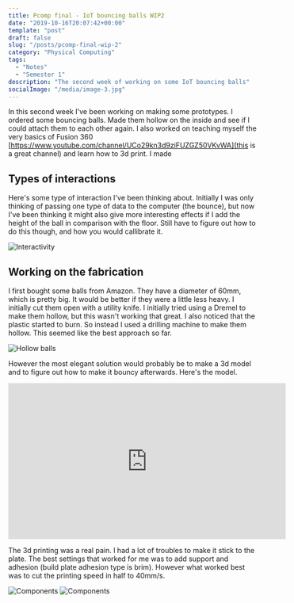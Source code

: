 ```yaml
---
title: Pcomp final - IoT bouncing balls WIP2
date: "2019-10-16T20:07:42+00:00"
template: "post"
draft: false
slug: "/posts/pcomp-final-wip-2"
category: "Physical Computing"
tags:
  - "Notes"
  - "Semester 1"
description: "The second week of working on some IoT bouncing balls"
socialImage: "/media/image-3.jpg"
---
```

In this second week I've been working on making some prototypes. I ordered some bouncing balls. Made them hollow on the inside and see if I could attach them to each other again. I also worked on teaching myself the very basics of Fusion 360 [https://www.youtube.com/channel/UCo29kn3d9ziFUZGZ50VKvWA](this is a great channel) and learn how to 3d print. I made 

## Types of interactions
Here's some type of interaction I've been thinking about. Initially I was only thinking of passing one type of data to the computer (the bounce), but now I've been thinking it might also give more interesting effects if I add the height of the ball in comparison with the floor. Still have to figure out how to do this though, and how you would callibrate it.

![Interactivity](/media/pcomp/final/interactivity.png)

## Working on the fabrication 
I first bought some balls from Amazon. They have a diameter of 60mm, which is pretty big. It would be better if they were a little less heavy. I initially cut them open with a utility knife. I initially tried using a Dremel to make them hollow, but this wasn't working that great. I also noticed that the plastic started to burn. So instead I used a drilling machine to make them hollow. This seemed like the best approach so far.

![Hollow balls](/media/pcomp/final/hollowballs.jpg)

However the most elegant solution would probably be to make a 3d model and to figure out how to make it bouncy afterwards. Here's the model.

<iframe width="560" height="315" src="https://www.youtube.com/embed/R_-pQe2MaTg" frameborder="0" allow="accelerometer; autoplay; encrypted-media; gyroscope; picture-in-picture" allowfullscreen></iframe>

The 3d printing was a real pain. I had a lot of troubles to make it stick to the plate. The best settings that worked for me was to add support and adhesion (build plate adhesion type is brim). However what worked best was to cut the printing speed in half to 40mm/s.

![Components](/media/pcomp/final/3dprint.jpg)
![Components](/media/pcomp/final/3dprint_sketch.jpg)

